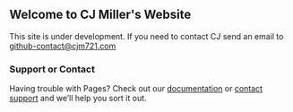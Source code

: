 ## Welcome to CJ Miller's Website

This site is under development. If you need to contact CJ send an email to <github-contact@cjm721.com>

### Support or Contact

Having trouble with Pages? Check out our [documentation](https://help.github.com/categories/github-pages-basics/) or [contact support](https://github.com/contact) and we’ll help you sort it out.
